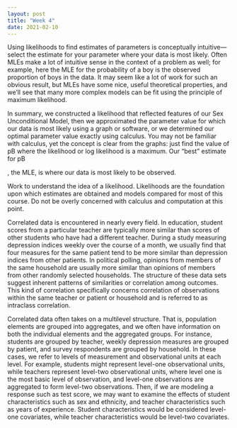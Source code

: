 ```yaml
---
layout: post
title: "Week 4"
date: 2021-02-10
---
```


Using likelihoods to find estimates of parameters is conceptually intuitive—select the estimate for your parameter where your data is most likely. Often MLEs make a lot of intuitive sense in the context of a problem as well; for example, here the MLE for the probability of a boy is the observed proportion of boys in the data. It may seem like a lot of work for such an obvious result, but MLEs have some nice, useful theoretical properties, and we’ll see that many more complex models can be fit using the principle of maximum likelihood.

In summary, we constructed a likelihood that reflected features of our Sex Unconditional Model, then we approximated the parameter value for which our data is most likely using a graph or software, or we determined our optimal parameter value exactly using calculus. You may not be familiar with calculus, yet the concept is clear from the graphs: just find the value of pB
where the likelihood or log likelihood is a maximum. Our “best” estimate for pB

, the MLE, is where our data is most likely to be observed.

Work to understand the idea of a likelihood. Likelihoods are the foundation upon which estimates are obtained and models compared for most of this course. Do not be overly concerned with calculus and computation at this point.

Correlated data is encountered in nearly every field. In education, student scores from a particular teacher are typically more similar than scores of other students who have had a different teacher. During a study measuring depression indices weekly over the course of a month, we usually find that four measures for the same patient tend to be more similar than depression indices from other patients. In political polling, opinions from members of the same household are usually more similar than opinions of members from other randomly selected households. The structure of these data sets suggest inherent patterns of similarities or correlation among outcomes. This kind of correlation specifically concerns correlation of observations within the same teacher or patient or household and is referred to as intraclass correlation.

Correlated data often takes on a multilevel structure. That is, population elements are grouped into aggregates, and we often have information on both the individual elements and the aggregated groups. For instance, students are grouped by teacher, weekly depression measures are grouped by patient, and survey respondents are grouped by household. In these cases, we refer to levels of measurement and observational units at each level. For example, students might represent level-one observational units, while teachers represent level-two observational units, where level one is the most basic level of observation, and level-one observations are aggregated to form level-two observations. Then, if we are modeling a response such as test score, we may want to examine the effects of student characteristics such as sex and ethnicity, and teacher characteristics such as years of experience. Student characteristics would be considered level-one covariates, while teacher characteristics would be level-two covariates.

